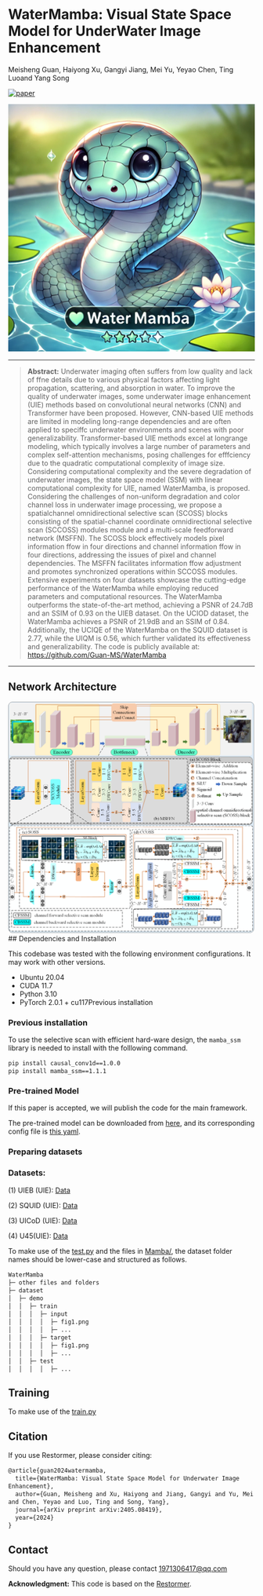 # WaterMamba: Visual State Space Model for UnderWater Image Enhancement
Meisheng Guan, Haiyong Xu, Gangyi Jiang, Mei Yu, Yeyao Chen, Ting Luoand Yang Song

[![paper](https://img.shields.io/badge/arXiv-Paper-<COLOR>.svg)](https://arxiv.org/abs/2405.08419)

<img src="assets/model.png" alt="Demo" style="zoom🕙%;" />


<hr />

> **Abstract:** Underwater imaging often suffers from low quality and lack of ffne details due to various physical factors affecting light propagation, scattering, and absorption in water. To improve the quality of underwater images, some underwater image enhancement (UIE) methods based on convolutional neural networks (CNN) and Transformer have been proposed. However, CNN-based UIE methods are limited in modeling long-range dependencies and are often applied to speciffc underwater environments and scenes with poor generalizability. Transformer-based UIE methods excel at longrange modeling, which typically involves a large number of parameters and complex self-attention mechanisms, posing challenges for efffciency due to the quadratic computational complexity of image size. Considering computational complexity and the severe degradation of underwater images, the state space model (SSM) with linear computational complexity for UIE, named WaterMamba, is proposed. Considering the challenges of non-uniform degradation and color channel loss in underwater image processing, we propose a spatialchannel omnidirectional selective scan (SCOSS) blocks consisting of the spatial-channel coordinate omnidirectional selective scan (SCCOSS) modules module and a multi-scale feedforward network (MSFFN). The SCOSS block effectively models pixel information ffow in four directions and channel information ffow in four directions, addressing the issues of pixel and channel dependencies. The MSFFN facilitates information ffow adjustment and promotes synchronized operations within SCCOSS modules. Extensive experiments on four datasets showcase the cutting-edge performance of the WaterMamba while employing reduced parameters and computational resources. The WaterMamba outperforms the state-of-the-art method, achieving a PSNR of 24.7dB and an SSIM of 0.93 on the UIEB dataset. On the UCIOD dataset, the WaterMamba achieves a PSNR of 21.9dB and an SSIM of 0.84. Additionally, the UCIQE of the WaterMamba on the SQUID dataset is 2.77, while the UIQM is 0.56, which further validated its effectiveness and generalizability. The code is publicly available at: https://github.com/Guan-MS/WaterMamba

<hr />

## Network Architecture
<img src="assets/Mamba.png" alt="Demo" style="zoom:100%;" />
## Dependencies and Installation

This codebase was tested with the following environment configurations. It may work with other versions.

- Ubuntu 20.04
- CUDA 11.7
- Python 3.10
- PyTorch 2.0.1 + cu117Previous installation

### Previous installation

To use the selective scan with efficient hard-ware design, the `mamba_ssm` library is needed to install with the folllowing command.

```
pip install causal_conv1d==1.0.0
pip install mamba_ssm==1.1.1
```


### Pre-trained Model

If this paper is accepted, we will publish the code for the main framework.

The pre-trained model can be downloaded from [here](https://drive.google.com/drive/folders/1UPsBqRFNToAzvTeF-w66Wr41K3m6ZxH9?usp=sharing), and its corresponding config file is [this yaml](./Mamba/Options/WaterMamba.yml).

### Preparing datasets

### Datasets:

(1) UIEB (UIE): [Data](https://li-chongyi.github.io/proj_benchmark.html)

(2) SQUID (UIE): [Data](https://csms.haifa.ac.il/profiles/tTreibitz/datasets/ambient_forwardlooking/index.html)

(3) UICoD (UIE): [Data](https://github.com/TrentQiQ/UVE-38K)

(4) U45(UIE): [Data](https://github.com/IPNUISTlegal/underwater-test-dataset-U45-/tree/master/upload/U45)


To make use of the [test.py](./Mamba/test.py) and the files in [Mamba/](./Mamba/test.py), the dataset folder names should be lower-case and structured as follows.

```
WaterMamba
├─ other files and folders
├─ dataset
│  ├─ demo
│  │  ├─ train
│  │  │  ├─ input
│  │  │  │  ├─ fig1.png
│  │  │  │  ├─ ...
│  │  │  ├─ target
│  │  │  │  ├─ fig1.png
│  │  │  │  ├─ ...
│  │  ├─ test
│  │  │  │  ├─ ...
```

## Training
To make use of the [train.py](./basicsr/train.py)

## Citation

If you use Restormer, please consider citing:

    @article{guan2024watermamba,
      title={WaterMamba: Visual State Space Model for Underwater Image Enhancement},
      author={Guan, Meisheng and Xu, Haiyong and Jiang, Gangyi and Yu, Mei and Chen, Yeyao and Luo, Ting and Song, Yang},
      journal={arXiv preprint arXiv:2405.08419},
      year={2024}
    }


## Contact

Should you have any question, please contact 1971306417@qq.com

**Acknowledgment:** This code is based on the [Restormer](https://github.com/swz30/Restormer). 

